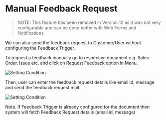 <!-- add-breadcrumbs -->
# Manual Feedback Request

> NOTE: This feature has been removed in Version 12 as it was not very configurable and can be done better with Web Forms and Notifications

We can also send the feedback request to Customer/User without configuring the
Feedback Trigger.

To request a feedback manually go to respective document e.g. Sales Order, Issue etc.
and click on Request Feedback option in Menu.

<img class="screenshot" alt="Setting Condition" src="{{docs_base_url}}/assets/img/setup/feedback/manual-feedback-request-option.png">

Then, user can enter the feedback request details like email id, message and send the
feedback request mail.

<img class="screenshot" alt="Setting Condition" src="{{docs_base_url}}/assets/img/setup/feedback/manual-feedback-request.png">

Note. If Feedback Trigger is already configured for the document then system will fetch
Feedback Request details (email id, message)
